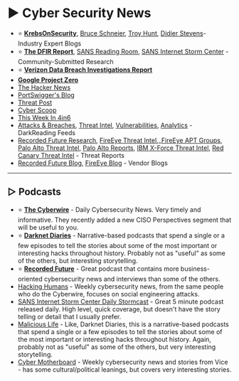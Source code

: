 # ► Cyber Security News

* ⭐ **[KrebsOnSecurity](https://krebsonsecurity.com/)**, [Bruce Schneier](https://www.schneier.com/), [Troy Hunt](https://www.troyhunt.com/), [Didier Stevens](https://blog.didierstevens.com/)- Industry Expert Blogs
* ⭐ **[The DFIR Report](https://thedfirreport.com/)**, [SANS Reading Room](https://www.sans.org/reading-room/popular/week), [SANS Internet Storm Center](https://isc.sans.edu/) - Community-Submitted Research
* ⭐ **[Verizon Data Breach Investigations Report](https://enterprise.verizon.com/resources/reports/dbir/)**
* **[Google Project Zero](https://googleprojectzero.blogspot.com/)**
* [The Hacker News](https://thehackernews.com/)
* [PortSwigger's Blog](https://portswigger.net/daily-swig)
* [Threat Post](https://threatpost.com/)
* [Cyber Scoop](https://www.cyberscoop.com/)
* [This Week In 4in6](https://thisweekin4n6.com/)
* [Attacks & Breaches](https://www.darkreading.com/attacks-breaches.asp), [Threat Intel](https://www.darkreading.com/threat-intelligence.asp), [Vulnerabilities](https://www.darkreading.com/vulnerabilities-threats.asp), [Analytics](https://www.darkreading.com/security-analytics.asp) - DarkReading Feeds
* [Recorded Future Research](https://www.recordedfuture.com/category/research/), [FireEye Threat Intel](https://www.fireeye.com/current-threats/threat-intelligence-reports.html),_[FireEye APT Groups](https://www.fireeye.com/current-threats/apt-groups.html), [Palo Alto Threat Intel](https://unit42.paloaltonetworks.com/tag/threat-assessment/), [Palo Alto Reports](https://unit42.paloaltonetworks.com/?pg=1#reports), [IBM X-Force Threat Intel](https://www.ibm.com/security/data-breach/threat-intelligence), [Red Canary Threat Intel](https://redcanary.com/threat-detection-report/) - Threat Reports
* [Recorded Future Blog](https://www.recordedfuture.com/blog/), [FireEye Blog](https://www.fireeye.com/blog/threat-research.html) - Vendor Blogs

***

## ▷ Podcasts

* ⭐ **[The Cyberwire](https://thecyberwire.com/)** - Daily Cybersecurity News. Very timely and informative. They recently added a new CISO Perspectives segment that will be useful to you.
* ⭐ **[Darknet Diaries](https://darknetdiaries.com/)** - Narrative-based podcasts that spend a single or a few episodes to tell the stories about some of the most important or interesting hacks throughout history. Probably not as "useful" as some of the others, but interesting storytelling.
* ⭐ **[Recorded Future](https://www.recordedfuture.com/)** - Great podcast that contains more business-oriented cybersecurity news and interviews than some of the others.
* [Hacking Humans](https://thecyberwire.com/podcasts/hacking-humans) - Weekly cybersecurity news, from the same people who do the Cyberwire, focuses on social engineering attacks.
* [SANS Internet Storm Center Daily Stormcast](https://isc.sans.edu/podcast.html) - Great 5 minute podcast released daily. High level, quick coverage, but doesn't have the story telling or detail that I usually prefer.
* [Malicious Life](https://malicious.life/) - Like, Darknet Diaries, this is a narrative-based podcasts that spend a single or a few episodes to tell the stories about some of the most important or interesting hacks throughout history. Again, probably not as "useful" as some of the others, but very interesting storytelling.
* [Cyber Motherboard](https://www.vice.com/en/topic/cyber-podcast) - Weekly cybersecurity news and stories from Vice - has some cultural/political leanings, but covers very interesting stories.

